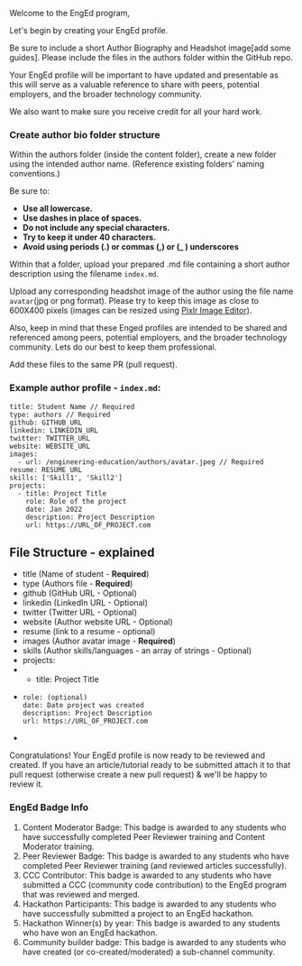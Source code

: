 Welcome to the EngEd program,

Let's begin by creating your EngEd profile.

Be sure to include a short Author Biography and Headshot image[add some guides]. Please include the files in the authors folder within the GitHub repo. 

Your EngEd profile will be important to have updated and presentable as this will serve as a valuable reference to share with peers, potential employers, and the broader technology community.

We also want to make sure you receive credit for all your hard work.

### Create author bio folder structure
Within the authors folder (inside the content folder), create a new folder using the intended author name. (Reference existing folders' naming conventions.)

Be sure to:
- **Use all lowercase.**
- **Use dashes in place of spaces.**
- **Do not include any special characters.**
- **Try to keep it under 40 characters.**
- **Avoid using periods (.) or commas (,) or (_ ) underscores**

Within that a folder, upload your prepared .md file containing a short author description using the filename `index.md`. 

Upload any corresponding headshot image of the author using the file name `avatar`(jpg or png format). Please try to keep this image as close to 600X400 pixels (images can be resized using [Pixlr Image Editor](https://pixlr.com/e)). 

Also, keep in mind that these Enged profiles are intended to be shared and referenced among peers, potential employers, and the broader technology community. Lets do our best to keep them professional.

Add these files to the same PR (pull request).

### Example author profile - `index.md`: 
```
title: Student Name // Required
type: authors // Required
github: GITHUB_URL
linkedin: LINKEDIN_URL
twitter: TWITTER_URL
website: WEBSITE_URL
images: 
  - url: /engineering-education/authors/avatar.jpeg // Required
resume: RESUME_URL
skills: ['Skill1', 'Skill2']
projects: 
  - title: Project Title
    role: Role of the project
    date: Jan 2022
    description: Project Description
    url: https://URL_OF_PROJECT.com
```

## File Structure - explained
- title (Name of student - **Required**)
- type (Authors file - **Required**)
- github (GitHub URL - Optional)
- linkedin (LinkedIn URL - Optional)
- twitter (Twitter URL - Optional)
- website (Author website URL - Optional)
- resume (link to a resume - optional)
- images (Author avatar image - **Required**)
- skills (Author skills/languages - an array of strings - Optional)
- projects:
-   - title: Project Title
-     role: (optional)
      date: Date project was created
      description: Project Description
      url: https://URL_OF_PROJECT.com
-   

Congratulations! Your EngEd profile is now ready to be reviewed and created. If you have an article/tutorial ready to be submitted attach it to that pull request (otherwise create a new pull request) & we'll be happy to review it.

### EngEd Badge Info
1. Content Moderator Badge: This badge is awarded to any students who have successfully completed Peer Reviewer training and Content Moderator training.
2. Peer Reviewer Badge: This badge is awarded to any students who have completed Peer Reviewer training (and reviewed articles successfully).
3. CCC Contributor: This badge is awarded to any students who have submitted a CCC (community code contribution) to the EngEd program that was reviewed and merged. 
4. Hackathon Participants: This badge is awarded to any students who have successfully submitted a project to an EngEd hackathon.
5. Hackathon Winner(s) by year: This badge is awarded to any students who have won an EngEd hackathon.
6. Community builder badge: This badge is awarded to any students who have created (or co-created/moderated) a sub-channel community.

